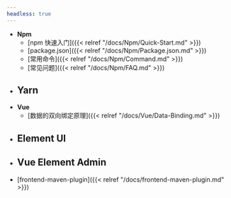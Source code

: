 ```yaml
---
headless: true
---
```


- **Npm**
  - [npm 快速入门]({{< relref "/docs/Npm/Quick-Start.md" >}})
  - [package.json]({{< relref "/docs/Npm/Package.json.md" >}})
  - [常用命令]({{< relref "/docs/Npm/Command.md" >}})
  - [常见问题]({{< relref "/docs/Npm/FAQ.md" >}})
- **Yarn**
  - 
- **Vue**
  - [数据的双向绑定原理]({{< relref "/docs/Vue/Data-Binding.md" >}})
- **Element UI**
  - 
- **Vue Element Admin**
  - 
- [frontend-maven-plugin]({{< relref "/docs/frontend-maven-plugin.md" >}})

